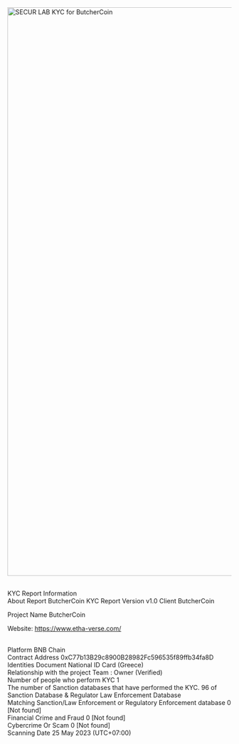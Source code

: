 <img width="1280" alt="SECUR LAB KYC for ButcherCoin" src="https://github.com/SECURI-Cybersecurity-Audit-KYC/KYC-Report/assets/111109564/fccca678-ae28-425a-8a4e-29b231dbe23c">

<br>KYC Report Information
<br>About Report	ButcherCoin KYC Report
Version	v1.0
Client	ButcherCoin

Project Name	ButcherCoin

Website: https://www.etha-verse.com/


<br>Platform	BNB Chain
<br>Contract Address	0xC77b13B29c8900B28982Fc596535f89ffb34fa8D
<br>Identities Document	National ID Card (Greece)
<br>Relationship with the project	Team : Owner (Verified)
<br>Number of people who perform KYC	1
<br>The number of Sanction databases that have performed the KYC.	96 of Sanction Database & Regulator Law Enforcement Database
<br>Matching Sanction/Law Enforcement or Regulatory Enforcement database	0 [Not found]
<br>Financial Crime and Fraud	0 [Not found]
<br>Cybercrime Or Scam	0 [Not found]
<br>Scanning Date	25 May 2023 (UTC+07:00)

